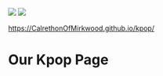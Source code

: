 [//]: # (This template replaces README.md when someone creates a new repo with the fastpages template.)

![](https://github.com/CalrethonOfMirkwood/kpop/workflows/CI/badge.svg) 
![](https://github.com/CalrethonOfMirkwood/kpop/workflows/GH-Pages%20Status/badge.svg) 

https://CalrethonOfMirkwood.github.io/kpop/

# Our Kpop Page




